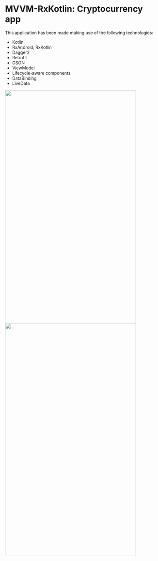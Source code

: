 # MVVM-RxKotlin: Cryptocurrency app
This application has been made making use of the following technologies:
- Kotlin
- RxAndroid, RxKotlin
- Dagger2
- Retrofit
- GSON
- ViewModel
- Lifecycle-aware components
- DataBinding
- LiveData

<img src="http://msd117.es/cv/images/first.png" width="432" height="768" />

<img src="http://msd117.es/cv/images/second.png" width="432" height="768" />
